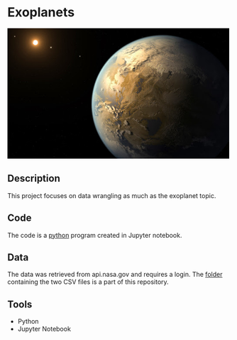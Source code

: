 # Exoplanets

<img src="images/kepler-186f.jpg" width ="500">

## Description

This project focuses on data wrangling as much as the exoplanet topic. 

## Code

The code is a [python](code/) program created in Jupyter notebook.

## Data

The data was retrieved from api.nasa.gov and requires a login. The [folder](data/) containing the two CSV files is a part of this repository.

## Tools

* Python
* Jupyter Notebook